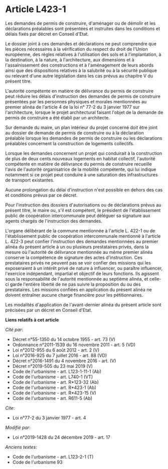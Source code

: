 # Article L423-1

Les demandes de permis de construire, d'aménager ou de démolir et les déclarations préalables sont présentées et instruites
dans les conditions et délais fixés par décret en Conseil d'Etat.

Le dossier joint à ces demandes et déclarations ne peut comprendre que les pièces nécessaires à la vérification du respect du
droit de l'Union européenne, des règles relatives à l'utilisation des sols et à l'implantation, à la destination, à la
nature, à l'architecture, aux dimensions et à l'assainissement des constructions et à l'aménagement de leurs abords ainsi que
des dispositions relatives à la salubrité ou à la sécurité publique ou relevant d'une autre législation dans les cas prévus
au chapitre V du présent titre.

L'autorité compétente en matière de délivrance du permis de construire peut réduire les délais d'instruction des demandes de
permis de construire présentées par les personnes physiques et morales mentionnées au premier alinéa de l'article 4 de la loi
n° 77-2 du 3 janvier 1977 sur l'architecture, lorsque le projet architectural faisant l'objet de la demande de permis de
construire a été établi par un architecte.

Sur demande du maire, un plan intérieur du projet concerné doit être joint au dossier de demande de permis de construire ou à
la déclaration préalable lorsque les demandes de permis de construire ou les déclarations préalables concernent la
construction de logements collectifs.

Lorsque les demandes concernent un projet qui conduirait à la construction de plus de deux cents nouveaux logements en
habitat collectif, l'autorité compétente en matière de délivrance du permis de construire recueille l'avis de l'autorité
organisatrice de la mobilité compétente, qui lui indique notamment si ce projet peut conduire à une saturation des
infrastructures de transport existantes.

Aucune prolongation du délai d'instruction n'est possible en dehors des cas et conditions prévus par ce décret.

Pour l'instruction des dossiers d'autorisations ou de déclarations prévus au présent titre, le maire ou, s'il est compétent,
le président de l'établissement public de coopération intercommunale peut déléguer sa signature aux agents chargés de
l'instruction des demandes.

L'organe délibérant de la commune mentionnée à l'article L. 422-1 ou de l'établissement public de coopération intercommunale
mentionné à l'article L. 422-3 peut confier l'instruction des demandes mentionnées au premier alinéa du présent article à un
ou plusieurs prestataires privés, dans la mesure où l'autorité de délivrance mentionnée au même premier alinéa conserve la
compétence de signature des actes d'instruction. Ces prestataires privés ne peuvent pas se voir confier des missions qui les
exposeraient à un intérêt privé de nature à influencer, ou paraître influencer, l'exercice indépendant, impartial et objectif
de leurs fonctions. Ils agissent sous la responsabilité de l'autorité mentionnée au septième alinéa, et celle-ci garde
l'entière liberté de ne pas suivre la proposition du ou des prestataires. Les missions confiées en application du présent
alinéa ne doivent entraîner aucune charge financière pour les pétitionnaires.

Les modalités d'application de l'avant-dernier alinéa du présent article sont précisées par un décret en Conseil d'Etat.

**Liens relatifs à cet article**

_Cité par_:

  - Décret n°55-1350 du 14 octobre 1955 - art. 73 (V)
  - Ordonnance n°2011-1539 du 16 novembre 2011 - art. 5 (VD)
  - Loi n°2012-955 du 6 août 2012 - art. 2 (V)
  - Loi n°2016-925 du 7 juillet 2016 - art. 88 (VD)
  - Décret n°2016-1491 du 4 novembre 2016 - art. (V)
  - Décret n°2019-505 du 23 mai 2019 (V)
  - Code de l'urbanisme - art. L123-1-11-1 (Ab)
  - Code de l'urbanisme - art. L740-1 (VT)
  - Code de l'urbanisme - art. R*123-32 (Ab)
  - Code de l'urbanisme - art. R*423-1 (Ab)
  - Code de l'urbanisme - art. R*423-15 (V)
  - Code de l'urbanisme - art. R611-5 (Ab)

_Cite_:

  - Loi n°77-2 du 3 janvier 1977 - art. 4

_Modifié par_:

  - Loi n°2019-1428 du 24 décembre 2019 - art. 17

_Anciens textes_:

  - Code de l'urbanisme - art. L123-2-1 (T)
  - Code de l'urbanisme 93

